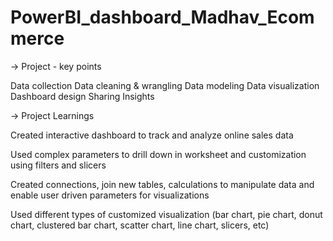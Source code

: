 # PowerBI_dashboard_Madhav_Ecommerce

-> Project - key points

 Data collection
 Data cleaning & wrangling
 Data modeling
 Data visualization
 Dashboard design
 Sharing Insights

-> Project Learnings

 Created interactive dashboard to track and analyze online sales data

 Used complex parameters to drill down in worksheet and customization using filters and slicers

 Created connections, join new tables, calculations to manipulate data and enable user driven parameters for visualizations

 Used different types of customized visualization (bar chart, pie chart, donut chart, clustered bar chart, scatter chart, line chart, slicers, etc)
